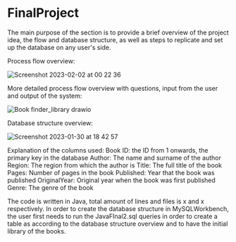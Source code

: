 # FinalProject

The main purpose of the section is to provide a brief overview of the project idea, the flow and database structure, as well as steps to replicate and set up the database on any user's side.

Process flow overview:

![Screenshot 2023-02-02 at 00 22 36](https://user-images.githubusercontent.com/123201985/216177335-27c58c86-a303-4552-b9cc-7fe22e79d21e.png)


More detailed process flow overview with questions, input from the user and output of the system:

![Book finder_library drawio](https://user-images.githubusercontent.com/123201985/216177721-18870d59-9586-4bae-b402-2eb1350c9cd0.png)


Database structure overview:

![Screenshot 2023-01-30 at 18 42 57](https://user-images.githubusercontent.com/123201985/216178089-66b1b0a8-4251-4c28-aefc-eed7d6db47af.png)

Explanation of the columns used:
Book ID: the ID from 1 onwards, the primary key in the database
Author: The name and surname of the author
Region: The region from which the author is
Title: The full title of the book
Pages: Number of pages in the book
Published: Year that the book was published
OriginalYear: Original year when the book was first published
Genre: The genre of the book


The code is written in Java, total amount of lines and files is x and x respectively.
In order to create the database structure in MySQLWorkbench, the user first needs to run the JavaFInal2.sql queries in order to create a table as according to the database structure overview and to have the initial library of the books. 
